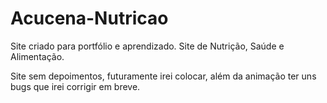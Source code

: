 # Acucena-Nutricao
Site criado para portfólio e aprendizado. Site de Nutrição, Saúde e Alimentação.

Site sem depoimentos, futuramente irei colocar, além da animação ter uns bugs que irei corrigir em breve.
